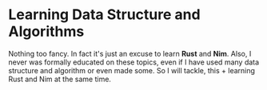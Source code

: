 # Learning Data Structure and Algorithms

Nothing too fancy. In fact it's just an excuse to learn **Rust** and **Nim**.
Also, I never was formally educated on these topics, even if I have used many data structure and algorithm or even made some.
So I will tackle, this + learning Rust and Nim at the same time.
